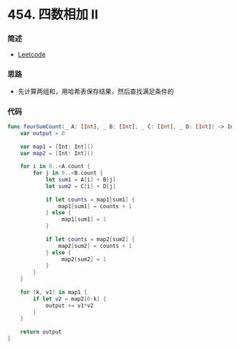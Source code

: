 # 454. 四数相加 II

### 简述

- [Leetcode](https://leetcode-cn.com/problems/4sum-ii/)

### 思路

- 先计算两组和，用哈希表保存结果，然后查找满足条件的

### 代码

```swift
func fourSumCount(_ A: [Int], _ B: [Int], _ C: [Int], _ D: [Int]) -> Int {
    var output = 0
    
    var map1 = [Int: Int]()
    var map2 = [Int: Int]()
    
    for i in 0..<A.count {
        for j in 0..<B.count {
            let sum1 = A[i] + B[j]
            let sum2 = C[i] + D[j]
            
            if let counts = map1[sum1] {
                map1[sum1] = counts + 1
            } else {
                 map1[sum1] = 1
            }
            
            if let counts = map2[sum2] {
                map2[sum2] = counts + 1
            } else {
                 map2[sum2] = 1
            }
        }
    }
    
    for (k, v1) in map1 {
        if let v2 = map2[0-k] {
            output += v1*v2
        }
    }
    
    return output
}
```